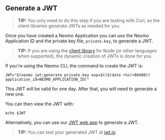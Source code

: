 ## Generate a JWT

> **TIP:** You only need to do this step if you are testing with Curl, as the client libraries generate JWTs as needed for you.

Once you have created a Nexmo Application you can use the Nexmo Application ID and the private key file, `private.key`, to generate a JWT.

> **TIP:** If you are using the [client library](/messages/code-snippets/client-library) for Node (or other languages when supported), the dynamic creation of JWTs is done for you.

If you're using the Nexmo CLI, the command to create the JWT is:

``` shell
JWT="$(nexmo jwt:generate private.key exp=$(($(date +%s)+86400)) application_id=NEXMO_APPLICATION_ID)"
```

This JWT will be valid for one day. After that, you will need to generate a new one.

You can then view the JWT with:

``` shell
echo $JWT
```

Alternatively, you can use our [JWT web app](/jwt) to generate a JWT.

> **TIP:** You can test your generated JWT at [jwt.io](https://jwt.io)
